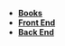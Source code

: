 - [**Books**](https://github.com/TropicalSunshine/resources/blob/master/books.md)
- [**Front End**](https://github.com/TropicalSunshine/resources/blob/master/front_end.md)
- [**Back End**](https://github.com/TropicalSunshine/resources/blob/master/back_end.md)
